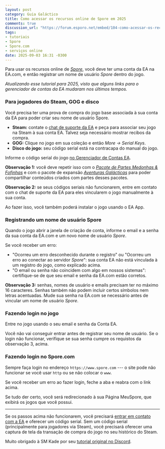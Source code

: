 ```yaml
---
layout: post
category: Guia Galáctico
title: Como acessar os recursos online de Spore em 2025
comments: true
discussion_url: "https://forum.esporo.net/embed/104-como-acessar-os-recursos-online-de-spore-em-2025"
tags:
- tutoriais
- Spore
- Spore.com
- serviços online
date: 2025-09-03 16:31 -0300
---
```

Para usar os recursos online de [_Spore_](https://guia.esporo.net/wiki/Spore), você deve ter uma conta da EA na EA.com, e então registrar um nome de usuário _Spore_ dentro do jogo.

_Atualizando esse tutorial para 2025, visto que alguns links para o gerenciador de contas da EA mudaram nos últimos tempos._

### Para jogadores do Steam, GOG e disco

Você precisa ter uma prova de compra do jogo base associada à sua conta da EA para poder criar seu nome de usuário Spore.

- **Steam:** contate o [chat de suporte da EA](https://help.ea.com/en/help-top-issues/?product=spore) e peça para associar seu jogo na Steam à sua conta EA. Talvez seja necessário mostrar recibos da compra.
- **GOG:** Clique no jogo em sua coleção e então _More &rarr; Serial Keys_.
- **Disco do jogo:** seu código serial está na contracapa do manual do jogo.

Informe o código serial do jogo [no Gerenciador de Contas EA](https://discord.com/channels/1283849808548859985/1290776608470204477/1290776608470204477).

**Observação 1:** você deve repetir isso com o [_Pacote de Partes Medonhas & Fofinhas_](https://guia.esporo.net/wiki/Pacote_de_Partes_Medonhas_&_Fofinhas) e com o pacote de expansão [_Aventuras Galácticas_](https://guia.esporo.net/wiki/Spore:_Aventuras_Galácticas) para poder compartilhar conteúdos criados com partes desses pacotes.

**Observação 2:** se seus códigos seriais não funcionarem, entre em contato com o chat de suporte da EA para eles vincularem o jogo manualmente à sua conta.

Ao fazer isso, você também poderá instalar o jogo usando o EA App.

### Registrando um nome de usuário Spore

Quando o jogo abrir a janela de criação de conta, informe o email e a senha da sua conta da EA.com e um novo nome de usuário _Spore_.

Se você receber um erro:

- "Ocorreu um erro desconhecido durante o registro" ou "Ocorreu um erro ao conectar ao servidor _Spore_": sua conta EA não está vinculada à um registro do jogo, como explicado acima.
- "O email ou senha não coincidem com algo em nossos sistemas": certifique-se de que seu email e senha da EA.com estão corretos.

**Observação 3:** senhas, nomes de usuário e emails precisam ter no máximo 16 caracteres. Senhas também não podem incluir certos símbolos nem letras acentuadas. Mude sua senha na EA.com se necessário antes de vincular um nome de usuário _Spore_.

### Fazendo login no jogo

Entre no jogo usando o seu email e senha da Conta EA.

Você não vai conseguir entrar antes de registrar seu nome de usuário. Se o login não funcionar, verifique se sua senha cumpre os requistos da observação 3, acima.

### Fazendo login no Spore.com

Sempre faça login no endereço `https://www.spore.com` --- o site pode não funcionar se você usar `http` ou se não colocar o `www`.

Se você receber um erro ao fazer login, feche a aba e reabra com o link acima.

Se tudo der certo, você será redirecionado à sua Página MeuSpore, que exibirá os jogos que você possui.

***

Se os passos acima não funcionarem, você precisará [entrar em contato com a EA](https://help.ea.com/en/help-top-issues/?product=spore) e oferecer um código serial. Sem um código serial (principalmente para jogadores via Steam), você precisará oferecer uma captura de tela da transação de compra do jogo no seu histórico do Steam.

Muito obrigado à SM Kade por seu [tutorial original no Discord](https://discord.com/channels/1283849808548859985/1290776608470204477/1290776608470204477).
